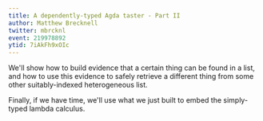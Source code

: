 ```yaml
---
title: A dependently-typed Agda taster - Part II
author: Matthew Brecknell
twitter: mbrcknl
event: 219978892
ytid: 7iAkFh9xOIc
---
```

We'll show how to build evidence that a certain thing can be
found in a list, and how to use this evidence to safely retrieve a
different thing from some other suitably-indexed heterogeneous
list.

Finally, if we have time, we'll use what we just built to embed
the simply-typed lambda calculus.
